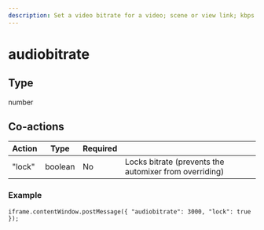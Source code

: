 ```yaml
---
description: Set a video bitrate for a video; scene or view link; kbps. Lockable.
---
```


# audiobitrate

## Type

number

## Co-actions

| Action | Type    | Required |                                                        |
| ------ | ------- | -------- | ------------------------------------------------------ |
| "lock" | boolean | No       | Locks bitrate (prevents the automixer from overriding) |

### Example

```
iframe.contentWindow.postMessage({ "audiobitrate": 3000, "lock": true });
```
